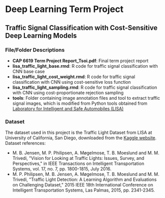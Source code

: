 # Deep Learning Term Project
## Traffic Signal Classification with Cost-Sensitive Deep Learning Models

### File/Folder Descriptions
- **CAP 6619 Term Project Report_Tsoi.pdf**: Final term project report
- **lisa_traffic_light_base.rmd**: R code for traffic signal classification with CNN base case
- **lisa_traffic_light_cost_weight.rmd**: R code for traffic signal classification with CNN using cost-sensitive loss function
- **lisa_traffic_light_sampling.rmd**: R code for traffic signal classification with CNN using cost-proportionate rejection sampling
- **tools**: Folder containing image annotation files and tool to extract traffic signal images, which is modified from Python tools obtained from [Laboratory for Intelligent and Safe Automobiles (LISA)](http://cvrr.ucsd.edu/LISA/lisa-traffic-sign-dataset.html)

### Dataset
The dataset used in this project is the Traffic Light Dataset from LISA at University of California, San Diego, downloaded from the [Kaggle website](https://www.kaggle.com/mbornoe/lisa-traffic-light-dataset). Dataset references:
- M. B. Jensen, M. P. Philipsen, A. Møgelmose, T. B. Moeslund and M. M. Trivedi, "Vision for Looking at Traffic Lights: Issues, Survey, and Perspectives," in IEEE Transactions on Intelligent Transportation Systems, vol. 17, no. 7, pp. 1800-1815, July 2016.
- M. P. Philipsen, M. B. Jensen, A. Møgelmose, T. B. Moeslund and M. M. Trivedi, "Traffic Light Detection: A Learning Algorithm and Evaluations on Challenging Dataset," 2015 IEEE 18th International Conference on Intelligent Transportation Systems, Las Palmas, 2015, pp. 2341-2345.